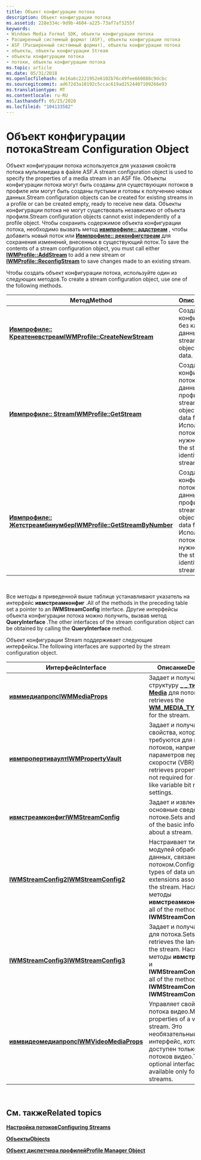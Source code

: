 ```yaml
---
title: Объект конфигурации потока
description: Объект конфигурации потока
ms.assetid: 228e334c-9d9b-4604-a225-73af7af3255f
keywords:
- Windows Media Format SDK, объекты конфигурации потока
- Расширенный системный формат (ASF), объекты конфигурации потока
- ASF (Расширенный системный формат), объекты конфигурации потока
- объекты, объекты конфигурации Stream
- объекты конфигурации потока
- потоки, объекты конфигурации потока
ms.topic: article
ms.date: 05/31/2018
ms.openlocfilehash: 4e16a6c2221952e6102b76c49fee660888c9dcbc
ms.sourcegitcommit: ad672d3a10192c5ccac619ad2524407109266e93
ms.translationtype: MT
ms.contentlocale: ru-RU
ms.lasthandoff: 05/25/2020
ms.locfileid: "104133582"
---
```

# <a name="stream-configuration-object"></a><span data-ttu-id="1141e-109">Объект конфигурации потока</span><span class="sxs-lookup"><span data-stu-id="1141e-109">Stream Configuration Object</span></span>

<span data-ttu-id="1141e-110">Объект конфигурации потока используется для указания свойств потока мультимедиа в файле ASF.</span><span class="sxs-lookup"><span data-stu-id="1141e-110">A stream configuration object is used to specify the properties of a media stream in an ASF file.</span></span> <span data-ttu-id="1141e-111">Объекты конфигурации потока могут быть созданы для существующих потоков в профиле или могут быть созданы пустыми и готовы к получению новых данных.</span><span class="sxs-lookup"><span data-stu-id="1141e-111">Stream configuration objects can be created for existing streams in a profile or can be created empty, ready to receive new data.</span></span> <span data-ttu-id="1141e-112">Объекты конфигурации потока не могут существовать независимо от объекта профиля.</span><span class="sxs-lookup"><span data-stu-id="1141e-112">Stream configuration objects cannot exist independently of a profile object.</span></span> <span data-ttu-id="1141e-113">Чтобы сохранить содержимое объекта конфигурации потока, необходимо вызвать метод [**ивмпрофиле:: аддстреам**](/previous-versions/windows/desktop/api/Wmsdkidl/nf-wmsdkidl-iwmprofile-addstream) , чтобы добавить новый поток или [**Ивмпрофиле:: реконфигстреам**](/previous-versions/windows/desktop/api/Wmsdkidl/nf-wmsdkidl-iwmprofile-reconfigstream) для сохранения изменений, внесенных в существующий поток.</span><span class="sxs-lookup"><span data-stu-id="1141e-113">To save the contents of a stream configuration object, you must call either [**IWMProfile::AddStream**](/previous-versions/windows/desktop/api/Wmsdkidl/nf-wmsdkidl-iwmprofile-addstream) to add a new stream or [**IWMProfile::ReconfigStream**](/previous-versions/windows/desktop/api/Wmsdkidl/nf-wmsdkidl-iwmprofile-reconfigstream) to save changes made to an existing stream.</span></span>

<span data-ttu-id="1141e-114">Чтобы создать объект конфигурации потока, используйте один из следующих методов.</span><span class="sxs-lookup"><span data-stu-id="1141e-114">To create a stream configuration object, use one of the following methods.</span></span>



| <span data-ttu-id="1141e-115">Метод</span><span class="sxs-lookup"><span data-stu-id="1141e-115">Method</span></span>                                                                | <span data-ttu-id="1141e-116">Описание</span><span class="sxs-lookup"><span data-stu-id="1141e-116">Description</span></span>                                                                                                                      |
|-----------------------------------------------------------------------|----------------------------------------------------------------------------------------------------------------------------------|
| [<span data-ttu-id="1141e-117">**Ивмпрофиле:: Креатеневстреам**</span><span class="sxs-lookup"><span data-stu-id="1141e-117">**IWMProfile::CreateNewStream**</span></span>](/previous-versions/windows/desktop/api/Wmsdkidl/nf-wmsdkidl-iwmprofile-createnewstream)     | <span data-ttu-id="1141e-118">Создает объект конфигурации потока без каких-либо данных.</span><span class="sxs-lookup"><span data-stu-id="1141e-118">Creates a stream configuration object without any data.</span></span>                                                                          |
| [<span data-ttu-id="1141e-119">**Ивмпрофиле:: Stream**</span><span class="sxs-lookup"><span data-stu-id="1141e-119">**IWMProfile::GetStream**</span></span>](/previous-versions/windows/desktop/api/Wmsdkidl/nf-wmsdkidl-iwmprofile-getstream)                 | <span data-ttu-id="1141e-120">Создает объект конфигурации потока, заполненный данными из профиля.</span><span class="sxs-lookup"><span data-stu-id="1141e-120">Creates a stream configuration object populated with data from a profile.</span></span> <span data-ttu-id="1141e-121">Использует индекс потока для задания нужного потока.</span><span class="sxs-lookup"><span data-stu-id="1141e-121">Uses the stream index to identify the desired stream.</span></span>  |
| [<span data-ttu-id="1141e-122">**Ивмпрофиле:: Жетстреамбинумбер**</span><span class="sxs-lookup"><span data-stu-id="1141e-122">**IWMProfile::GetStreamByNumber**</span></span>](/previous-versions/windows/desktop/api/wmsdkidl/nf-wmsdkidl-iwmprofile-getstreambynumber) | <span data-ttu-id="1141e-123">Создает объект конфигурации потока, заполненный данными из профиля.</span><span class="sxs-lookup"><span data-stu-id="1141e-123">Creates a stream configuration object populated with data from a profile.</span></span> <span data-ttu-id="1141e-124">Использует номер потока для задания нужного потока.</span><span class="sxs-lookup"><span data-stu-id="1141e-124">Uses the stream number to identify the desired stream.</span></span> |



 

<span data-ttu-id="1141e-125">Все методы в приведенной выше таблице устанавливают указатель на интерфейс **ивмстреамконфиг** .</span><span class="sxs-lookup"><span data-stu-id="1141e-125">All of the methods in the preceding table set a pointer to an **IWMStreamConfig** interface.</span></span> <span data-ttu-id="1141e-126">Другие интерфейсы объекта конфигурации потока можно получить, вызвав метод **QueryInterface** .</span><span class="sxs-lookup"><span data-stu-id="1141e-126">The other interfaces of the stream configuration object can be obtained by calling the **QueryInterface** method.</span></span>

<span data-ttu-id="1141e-127">Объект конфигурации Stream поддерживает следующие интерфейсы.</span><span class="sxs-lookup"><span data-stu-id="1141e-127">The following interfaces are supported by the stream configuration object.</span></span>



| <span data-ttu-id="1141e-128">Интерфейс</span><span class="sxs-lookup"><span data-stu-id="1141e-128">Interface</span></span>                                        | <span data-ttu-id="1141e-129">Описание</span><span class="sxs-lookup"><span data-stu-id="1141e-129">Description</span></span>                                                                                                                  |
|--------------------------------------------------|------------------------------------------------------------------------------------------------------------------------------|
| [<span data-ttu-id="1141e-130">**ивммедиапропс**</span><span class="sxs-lookup"><span data-stu-id="1141e-130">**IWMMediaProps**</span></span>](/previous-versions/windows/desktop/api/wmsdkidl/nn-wmsdkidl-iwmmediaprops)           | <span data-ttu-id="1141e-131">Задает и получает структуру [**\_ \_ типа WM Media**](/previous-versions/windows/desktop/api/wmsdkidl/ns-wmsdkidl-wm_media_type) для потока.</span><span class="sxs-lookup"><span data-stu-id="1141e-131">Sets and retrieves the [**WM\_MEDIA\_TYPE**](/previous-versions/windows/desktop/api/wmsdkidl/ns-wmsdkidl-wm_media_type) structure for the stream.</span></span>                                    |
| [<span data-ttu-id="1141e-132">**ивмпропертиваулт**</span><span class="sxs-lookup"><span data-stu-id="1141e-132">**IWMPropertyVault**</span></span>](/previous-versions/windows/desktop/api/wmsdkidl/nn-wmsdkidl-iwmpropertyvault)     | <span data-ttu-id="1141e-133">Задает и получает свойства, которые не требуются для всех потоков, например для параметров переменной скорости (VBR).</span><span class="sxs-lookup"><span data-stu-id="1141e-133">Sets and retrieves properties that are not required for all streams, like variable bit rate (VBR) settings.</span></span>                  |
| [<span data-ttu-id="1141e-134">**ивмстреамконфиг**</span><span class="sxs-lookup"><span data-stu-id="1141e-134">**IWMStreamConfig**</span></span>](/previous-versions/windows/desktop/api/wmsdkidl/nn-wmsdkidl-iwmstreamconfig)       | <span data-ttu-id="1141e-135">Задает и извлекает все основные сведения о потоке.</span><span class="sxs-lookup"><span data-stu-id="1141e-135">Sets and retrieves all of the basic information about a stream.</span></span>                                                              |
| [<span data-ttu-id="1141e-136">**IWMStreamConfig2**</span><span class="sxs-lookup"><span data-stu-id="1141e-136">**IWMStreamConfig2**</span></span>](/previous-versions/windows/desktop/api/wmsdkidl/nn-wmsdkidl-iwmstreamconfig2)     | <span data-ttu-id="1141e-137">Настраивает типы модулей обработки данных, связанных с потоком.</span><span class="sxs-lookup"><span data-stu-id="1141e-137">Configures the types of data unit extensions associated with the stream.</span></span> <span data-ttu-id="1141e-138">Наследует все методы **ивмстреамконфиг**.</span><span class="sxs-lookup"><span data-stu-id="1141e-138">Inherits all of the methods of **IWMStreamConfig**.</span></span> |
| [<span data-ttu-id="1141e-139">**IWMStreamConfig3**</span><span class="sxs-lookup"><span data-stu-id="1141e-139">**IWMStreamConfig3**</span></span>](/previous-versions/windows/desktop/api/wmsdkidl/nn-wmsdkidl-iwmstreamconfig3)     | <span data-ttu-id="1141e-140">Задает и получает язык для потока.</span><span class="sxs-lookup"><span data-stu-id="1141e-140">Sets and retrieves the language for the stream.</span></span> <span data-ttu-id="1141e-141">Наследует все методы **ивмстреамконфиг** и **IWMStreamConfig2**.</span><span class="sxs-lookup"><span data-stu-id="1141e-141">Inherits all of the methods of **IWMStreamConfig** and **IWMStreamConfig2**.</span></span> |
| [<span data-ttu-id="1141e-142">**ивмвидеомедиапропс**</span><span class="sxs-lookup"><span data-stu-id="1141e-142">**IWMVideoMediaProps**</span></span>](/previous-versions/windows/desktop/api/Wmsdkidl/nn-wmsdkidl-iwmvideomediaprops) | <span data-ttu-id="1141e-143">Управляет свойствами потока видео.</span><span class="sxs-lookup"><span data-stu-id="1141e-143">Manages the properties of a video stream.</span></span> <span data-ttu-id="1141e-144">Это необязательный интерфейс, который доступен только для потоков видео.</span><span class="sxs-lookup"><span data-stu-id="1141e-144">This is an optional interface, and is available only for video streams.</span></span>            |



 

## <a name="related-topics"></a><span data-ttu-id="1141e-145">См. также</span><span class="sxs-lookup"><span data-stu-id="1141e-145">Related topics</span></span>

<dl> <dt>

[<span data-ttu-id="1141e-146">**Настройка потоков**</span><span class="sxs-lookup"><span data-stu-id="1141e-146">**Configuring Streams**</span></span>](configuring-streams.md)
</dt> <dt>

[<span data-ttu-id="1141e-147">**Объекты**</span><span class="sxs-lookup"><span data-stu-id="1141e-147">**Objects**</span></span>](objects.md)
</dt> <dt>

[<span data-ttu-id="1141e-148">**Объект диспетчера профилей**</span><span class="sxs-lookup"><span data-stu-id="1141e-148">**Profile Manager Object**</span></span>](profile-manager-object.md)
</dt> </dl>

 

 




